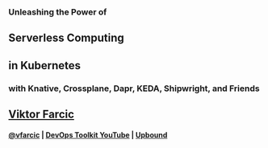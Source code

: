 ### Unleashing the Power of
## Serverless Computing
## in Kubernetes
### with Knative, Crossplane, Dapr, KEDA, Shipwright, and Friends

## [Viktor Farcic](http://technologyconversations.com/about/)

#### [@vfarcic](https://twitter.com/vfarcic) | [DevOps Toolkit YouTube](https://youtube.com/c/devopstoolkit) | [Upbound](https://upbound.io)

